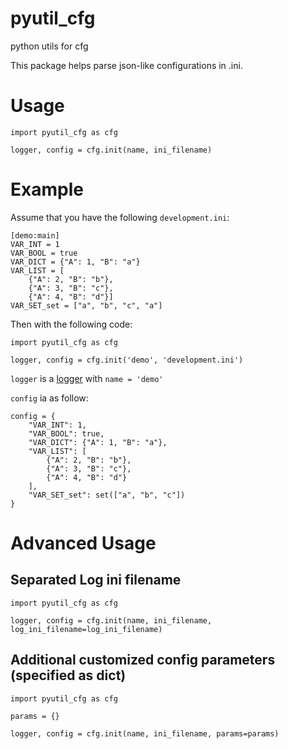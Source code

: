 # pyutil_cfg

python utils for cfg

This package helps parse json-like configurations in .ini.


# Usage

    import pyutil_cfg as cfg

    logger, config = cfg.init(name, ini_filename)


# Example

Assume that you have the following `development.ini`:

    [demo:main]
    VAR_INT = 1
    VAR_BOOL = true
    VAR_DICT = {"A": 1, "B": "a"}
    VAR_LIST = [
        {"A": 2, "B": "b"},
        {"A": 3, "B": "c"},
        {"A": 4, "B": "d"}]
    VAR_SET_set = ["a", "b", "c", "a"]

Then with the following code:

    import pyutil_cfg as cfg

    logger, config = cfg.init('demo', 'development.ini')

`logger` is a [logger](https://docs.python.org/3/library/logging.html) with `name = 'demo'`

`config` ia as follow:

    config = {
        "VAR_INT": 1,
        "VAR_BOOL": true,
        "VAR_DICT": {"A": 1, "B": "a"},
        "VAR_LIST": [
            {"A": 2, "B": "b"},
            {"A": 3, "B": "c"},
            {"A": 4, "B": "d"}
        ],
        "VAR_SET_set": set(["a", "b", "c"])
    }

# Advanced Usage

## Separated Log ini filename

    import pyutil_cfg as cfg

    logger, config = cfg.init(name, ini_filename, log_ini_filename=log_ini_filename)

## Additional customized config parameters (specified as dict)

    import pyutil_cfg as cfg

    params = {}

    logger, config = cfg.init(name, ini_filename, params=params)
